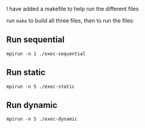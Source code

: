 I have added a makefile to help run the different files

run `make` to build all three files, then to run the files:

## Run sequential
`mpirun -n 1 ./exec-sequential`

## Run static
`mpirun -n 5 ./exec-static`

## Run dynamic
`mpirun -n 5 ./exec-dynamic`
